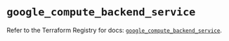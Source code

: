 # `google_compute_backend_service`

Refer to the Terraform Registry for docs: [`google_compute_backend_service`](https://registry.terraform.io/providers/hashicorp/google/5.12.0/docs/resources/compute_backend_service).
